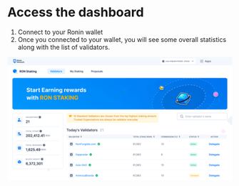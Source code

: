 # Access the dashboard
1. Connect to your Ronin wallet
2. Once you connected to your wallet, you will see some overall statistics along with the list of validators.

![Dashboard](<./dashboard.png>)
